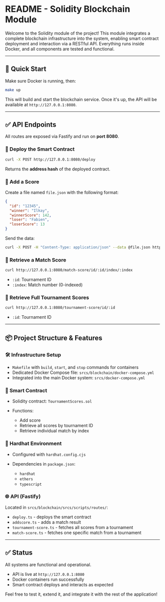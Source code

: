 # README - Solidity Blockchain Module

Welcome to the Solidity module of the project! This module integrates a complete blockchain infrastructure into the system, enabling smart contract deployment and interaction via a RESTful API. Everything runs inside Docker, and all components are tested and functional.

---

## 🚀 Quick Start

Make sure Docker is running, then:

```bash
make up
```

This will build and start the blockchain service. Once it's up, the API will be available at `http://127.0.0.1:8080`.

---

## ✅ API Endpoints

All routes are exposed via Fastify and run on **port 8080**.

### 🔹 Deploy the Smart Contract

```bash
curl -X POST http://127.0.0.1:8080/deploy
```

Returns the **address hash** of the deployed contract.

### 🔹 Add a Score

Create a file named `file.json` with the following format:

```json
{
  "id": "12345",
  "winner": "Ilkay",
  "winnerScore": 142,
  "loser": "Fabien",
  "loserScore": 13
}
```

Send the data:

```bash
curl -X POST -H "Content-Type: application/json" --data @file.json http://127.0.0.1:8080/addscore
```

### 🔹 Retrieve a Match Score

```bash
curl http://127.0.0.1:8080/match-score/id/:id/index/:index
```

* `:id`: Tournament ID
* `:index`: Match number (0-indexed)

### 🔹 Retrieve Full Tournament Scores

```bash
curl http://127.0.0.1:8080/tournament-score/id/:id
```

* `:id`: Tournament ID

---

## 📦 Project Structure & Features

### 🛠 Infrastructure Setup

* `Makefile` with `build`, `start`, and `stop` commands for containers
* Dedicated Docker Compose file: `srcs/blockchain/docker-compose.yml`
* Integrated into the main Docker system: `srcs/docker-compose.yml`

### 🧾 Smart Contract

* Solidity contract: `TournamentScores.sol`
* Functions:

  * Add score
  * Retrieve all scores by tournament ID
  * Retrieve individual match by index

### 🧪 Hardhat Environment

* Configured with `hardhat.config.cjs`
* Dependencies in `package.json`:

  * `hardhat`
  * `ethers`
  * `typescript`

### 🌐 API (Fastify)

Located in `srcs/blockchain/srcs/scripts/routes/`:

* `deploy.ts` - deploys the smart contract
* `addscore.ts` - adds a match result
* `tournament-score.ts` - fetches all scores from a tournament
* `match-score.ts` - fetches one specific match from a tournament

---

## ✅ Status

All systems are functional and operational.

* API is live at `http://127.0.0.1:8080`
* Docker containers run successfully
* Smart contract deploys and interacts as expected

Feel free to test it, extend it, and integrate it with the rest of the application!
